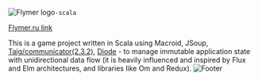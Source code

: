 ![Flymer logo](http://flymer.ru/img/logo/logo.png "Flymer logo")``-scala``

[Flymer.ru link](http://flymer.ru)

This is a game project written in Scala using Macroid, JSoup, [Taig/communicator(2.3.2)](https://github.com/Taig/Communicator/tree/2.3.2), [Diode](https://github.com/suzaku-io/diode) - to manage immutable application state with unidirectional data flow (it is heavily influenced and inspired by Flux and Elm architectures, and libraries like Om and Redux).
![Footer](http://flymer.ru/img/footer.png "Footer")
